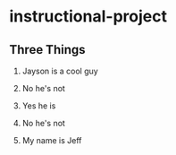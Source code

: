 # instructional-project

## Three Things
1. Jayson is a cool guy
1. No he's not
1. Yes he is
1. No he's not

2. My name is Jeff
